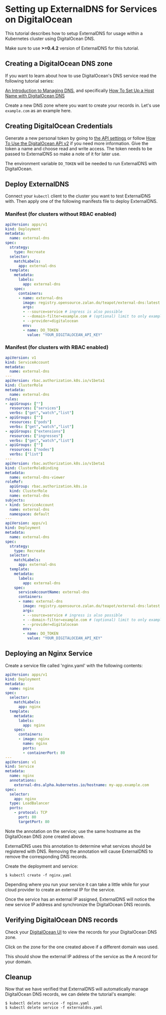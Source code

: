 # Setting up ExternalDNS for Services on DigitalOcean

This tutorial describes how to setup ExternalDNS for usage within a Kubernetes cluster using DigitalOcean DNS.

Make sure to use **>=0.4.2** version of ExternalDNS for this tutorial.

## Creating a DigitalOcean DNS zone

If you want to learn about how to use DigitalOcean's DNS service read the following tutorial series:

[An Introduction to Managing DNS](https://www.digitalocean.com/community/tutorial_series/an-introduction-to-managing-dns), and specifically [How To Set Up a Host Name with DigitalOcean DNS](https://www.digitalocean.com/community/tutorials/how-to-set-up-a-host-name-with-digitalocean)

Create a new DNS zone where you want to create your records in. Let's use `example.com` as an example here.

## Creating DigitalOcean Credentials

Generate a new personal token by going to [the API settings](https://cloud.digitalocean.com/settings/api/tokens) or follow [How To Use the DigitalOcean API v2](https://www.digitalocean.com/community/tutorials/how-to-use-the-digitalocean-api-v2) if you need more information. Give the token a name and choose read and write access. The token needs to be passed to ExternalDNS so make a note of it for later use.

The environment variable `DO_TOKEN` will be needed to run ExternalDNS with DigitalOcean.

## Deploy ExternalDNS

Connect your `kubectl` client to the cluster you want to test ExternalDNS with.
Then apply one of the following manifests file to deploy ExternalDNS.

### Manifest (for clusters without RBAC enabled)
```yaml
apiVersion: apps/v1
kind: Deployment
metadata:
  name: external-dns
spec:
  strategy:
    type: Recreate
  selector:
    matchLabels:
      app: external-dns
  template:
    metadata:
      labels:
        app: external-dns
    spec:
      containers:
      - name: external-dns
        image: registry.opensource.zalan.do/teapot/external-dns:latest
        args:
        - --source=service # ingress is also possible
        - --domain-filter=example.com # (optional) limit to only example.com domains; change to match the zone created above.
        - --provider=digitalocean
        env:
        - name: DO_TOKEN
          value: "YOUR_DIGITALOCEAN_API_KEY"
```

### Manifest (for clusters with RBAC enabled)
```yaml
apiVersion: v1
kind: ServiceAccount
metadata:
  name: external-dns
---
apiVersion: rbac.authorization.k8s.io/v1beta1
kind: ClusterRole
metadata:
  name: external-dns
rules:
- apiGroups: [""]
  resources: ["services"]
  verbs: ["get","watch","list"]
- apiGroups: [""]
  resources: ["pods"]
  verbs: ["get","watch","list"]
- apiGroups: ["extensions"] 
  resources: ["ingresses"] 
  verbs: ["get","watch","list"]
- apiGroups: [""]
  resources: ["nodes"]
  verbs: ["list"]
---
apiVersion: rbac.authorization.k8s.io/v1beta1
kind: ClusterRoleBinding
metadata:
  name: external-dns-viewer
roleRef:
  apiGroup: rbac.authorization.k8s.io
  kind: ClusterRole
  name: external-dns
subjects:
- kind: ServiceAccount
  name: external-dns
  namespace: default
---
apiVersion: apps/v1
kind: Deployment
metadata:
  name: external-dns
spec:
  strategy:
    type: Recreate
  selector:
    matchLabels:
      app: external-dns
  template:
    metadata:
      labels:
        app: external-dns
    spec:
      serviceAccountName: external-dns
      containers:
      - name: external-dns
        image: registry.opensource.zalan.do/teapot/external-dns:latest
        args:
        - --source=service # ingress is also possible
        - --domain-filter=example.com # (optional) limit to only example.com domains; change to match the zone created above.
        - --provider=digitalocean
        env:
        - name: DO_TOKEN
          value: "YOUR_DIGITALOCEAN_API_KEY"
```


## Deploying an Nginx Service

Create a service file called 'nginx.yaml' with the following contents:

```yaml
apiVersion: apps/v1
kind: Deployment
metadata:
  name: nginx
spec:
  selector:
    matchLabels:
      app: nginx
  template:
    metadata:
      labels:
        app: nginx
    spec:
      containers:
      - image: nginx
        name: nginx
        ports:
        - containerPort: 80
---
apiVersion: v1
kind: Service
metadata:
  name: nginx
  annotations:
    external-dns.alpha.kubernetes.io/hostname: my-app.example.com
spec:
  selector:
    app: nginx
  type: LoadBalancer
  ports:
    - protocol: TCP
      port: 80
      targetPort: 80
```

Note the annotation on the service; use the same hostname as the DigitalOcean DNS zone created above.

ExternalDNS uses this annotation to determine what services should be registered with DNS. Removing the annotation will cause ExternalDNS to remove the corresponding DNS records.

Create the deployment and service:

```console
$ kubectl create -f nginx.yaml
```

Depending where you run your service it can take a little while for your cloud provider to create an external IP for the service.

Once the service has an external IP assigned, ExternalDNS will notice the new service IP address and synchronize the DigitalOcean DNS records.

## Verifying DigitalOcean DNS records

Check your [DigitalOcean UI](https://cloud.digitalocean.com/networking/domains) to view the records for your DigitalOcean DNS zone.

Click on the zone for the one created above if a different domain was used.

This should show the external IP address of the service as the A record for your domain.

## Cleanup

Now that we have verified that ExternalDNS will automatically manage DigitalOcean DNS records, we can delete the tutorial's example:

```
$ kubectl delete service -f nginx.yaml
$ kubectl delete service -f externaldns.yaml
```
